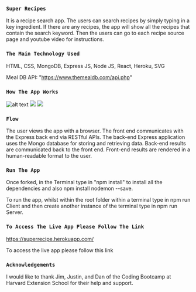 
### `Super Recipes`
It is a recipe search app. The users can search recipes by simply typing in a key ingredient. If there are any recipes, the app will show all the recipes that contain the search keyword. Then the users can go to each recipe source page and youtube video for instructions.

### `The Main Technology Used`
HTML, CSS, MongoDB, Express JS, Node JS, React, Heroku, SVG

Meal DB API:
"https://www.themealdb.com/api.php"

### `How The App Works`
![alt text](http://http://peiwren.com/recipe3.jpg)
<img src="table.png">
<img src="table.png">

### `Flow`
The user views the app with a browser.
The front end communicates with the Express back end via RESTful APIs.
The back-end Express application uses the Mongo database for storing and retrieving data.
Back-end results are communicated back to the front end.
Front-end results are rendered in a human-readable format to the user.

### `Run The App`
Once forked, in the Terminal type in "npm install" to install all the dependencies and also npm install nodemon --save.

To run the app, whilst within the root folder within a terminal type in npm run Client and then create another instance of the terminal type in npm run Server.

### `To Access The Live App Please Follow The Link`
https://superrecipe.herokuapp.com/

To access the live app please follow this link

### `Acknowledgements`
I would like to thank Jim, Justin, and Dan of the Coding Bootcamp at Harvard Extension School for their help and support.
